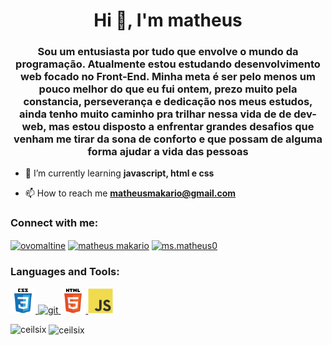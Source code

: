 <h1 align="center">Hi 👋, I'm matheus</h1>
<h3 align="center">Sou um entusiasta por tudo que envolve o mundo da programação. Atualmente estou estudando desenvolvimento web focado no Front-End. Minha meta é ser pelo menos um pouco melhor do que eu fui ontem, prezo muito pela constancia, perseverança e dedicação nos meus estudos, ainda tenho muito caminho pra trilhar nessa vida de de dev-web, mas estou disposto a enfrentar grandes desafios que venham me tirar da sona de conforto e que possam de alguma forma ajudar a vida das pessoas</h3>

- 🌱 I’m currently learning **javascript, html e css**

- 📫 How to reach me **matheusmakario@gmail.com**

<h3 align="left">Connect with me:</h3>
<p align="left">
<a href="https://dev.to/ovomaltine" target="blank"><img align="center" src="https://raw.githubusercontent.com/rahuldkjain/github-profile-readme-generator/master/src/images/icons/Social/devto.svg" alt="ovomaltine" height="30" width="40" /></a>
<a href="https://linkedin.com/in/matheus makario" target="blank"><img align="center" src="https://raw.githubusercontent.com/rahuldkjain/github-profile-readme-generator/master/src/images/icons/Social/linked-in-alt.svg" alt="matheus makario" height="30" width="40" /></a>
<a href="https://instagram.com/ms.matheus0" target="blank"><img align="center" src="https://raw.githubusercontent.com/rahuldkjain/github-profile-readme-generator/master/src/images/icons/Social/instagram.svg" alt="ms.matheus0" height="30" width="40" /></a>
</p>

<h3 align="left">Languages and Tools:</h3>
<p align="left"> <a href="https://www.w3schools.com/css/" target="_blank" rel="noreferrer"> <img src="https://raw.githubusercontent.com/devicons/devicon/master/icons/css3/css3-original-wordmark.svg" alt="css3" width="40" height="40"/> </a> <a href="https://git-scm.com/" target="_blank" rel="noreferrer"> <img src="https://www.vectorlogo.zone/logos/git-scm/git-scm-icon.svg" alt="git" width="40" height="40"/> </a> <a href="https://www.w3.org/html/" target="_blank" rel="noreferrer"> <img src="https://raw.githubusercontent.com/devicons/devicon/master/icons/html5/html5-original-wordmark.svg" alt="html5" width="40" height="40"/> </a> <a href="https://developer.mozilla.org/en-US/docs/Web/JavaScript" target="_blank" rel="noreferrer"> <img src="https://raw.githubusercontent.com/devicons/devicon/master/icons/javascript/javascript-original.svg" alt="javascript" width="40" height="40"/> </a> </p>

<p><img align="left" src="https://github-readme-stats.vercel.app/api/top-langs?username=ceilsix&show_icons=true&locale=en&layout=compact" alt="ceilsix" /></p>

<p>&nbsp;<img align="center" src="https://github-readme-stats.vercel.app/api?username=ceilsix&show_icons=true&locale=en" alt="ceilsix" /></p>
